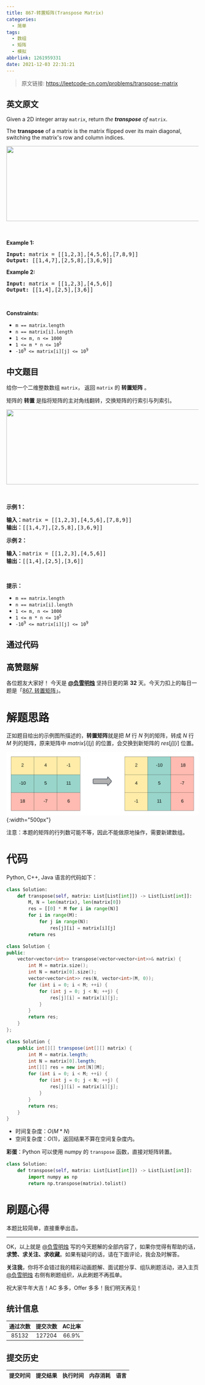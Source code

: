 ```yaml
---
title: 867-转置矩阵(Transpose Matrix)
categories:
  - 简单
tags:
  - 数组
  - 矩阵
  - 模拟
abbrlink: 1261959331
date: 2021-12-03 22:31:21
---
```


> 原文链接: https://leetcode-cn.com/problems/transpose-matrix


## 英文原文
<div><p>Given a 2D integer array <code>matrix</code>, return <em>the <strong>transpose</strong> of</em> <code>matrix</code>.</p>

<p>The <strong>transpose</strong> of a matrix is the matrix flipped over its main diagonal, switching the matrix&#39;s row and column indices.</p>

<p><img alt="" src="https://assets.leetcode.com/uploads/2021/02/10/hint_transpose.png" style="width: 600px; height: 197px;" /></p>

<p>&nbsp;</p>
<p><strong>Example 1:</strong></p>

<pre>
<strong>Input:</strong> matrix = [[1,2,3],[4,5,6],[7,8,9]]
<strong>Output:</strong> [[1,4,7],[2,5,8],[3,6,9]]
</pre>

<p><strong>Example 2:</strong></p>

<pre>
<strong>Input:</strong> matrix = [[1,2,3],[4,5,6]]
<strong>Output:</strong> [[1,4],[2,5],[3,6]]
</pre>

<p>&nbsp;</p>
<p><strong>Constraints:</strong></p>

<ul>
	<li><code>m == matrix.length</code></li>
	<li><code>n == matrix[i].length</code></li>
	<li><code>1 &lt;= m, n &lt;= 1000</code></li>
	<li><code>1 &lt;= m * n &lt;= 10<sup>5</sup></code></li>
	<li><code>-10<sup>9</sup> &lt;= matrix[i][j] &lt;= 10<sup>9</sup></code></li>
</ul>
</div>

## 中文题目
<div><p>给你一个二维整数数组 <code>matrix</code>， 返回 <code>matrix</code> 的 <strong>转置矩阵</strong> 。</p>

<p>矩阵的 <strong>转置</strong> 是指将矩阵的主对角线翻转，交换矩阵的行索引与列索引。</p>

<p><img alt="" src="https://assets.leetcode.com/uploads/2021/02/10/hint_transpose.png" style="width: 600px; height: 197px;" /></p>

<p> </p>

<p><strong>示例 1：</strong></p>

<pre>
<strong>输入：</strong>matrix = [[1,2,3],[4,5,6],[7,8,9]]
<strong>输出：</strong>[[1,4,7],[2,5,8],[3,6,9]]
</pre>

<p><strong>示例 2：</strong></p>

<pre>
<strong>输入：</strong>matrix = [[1,2,3],[4,5,6]]
<strong>输出：</strong>[[1,4],[2,5],[3,6]]
</pre>

<p> </p>

<p><strong>提示：</strong></p>

<ul>
	<li><code>m == matrix.length</code></li>
	<li><code>n == matrix[i].length</code></li>
	<li><code>1 <= m, n <= 1000</code></li>
	<li><code>1 <= m * n <= 10<sup>5</sup></code></li>
	<li><code>-10<sup>9</sup> <= matrix[i][j] <= 10<sup>9</sup></code></li>
</ul>
</div>

## 通过代码
<RecoDemo>
</RecoDemo>


## 高赞题解

各位题友大家好！ 今天是 **[@负雪明烛](/u/fuxuemingzhu/)** 坚持日更的第 **32** 天。今天力扣上的每日一题是「[867. 转置矩阵](https://leetcode-cn.com/problems/transpose-matrix/)」。

# 解题思路


正如题目给出的示例图所描述的，**转置矩阵**就是把 $M$ 行 $N$ 列的矩阵，转成 $N$ 行 $M$ 列的矩阵，原来矩阵中 $matrix[i][j]$ 的位置，会交换到新矩阵的 $res[j][i]$ 位置。


![](../images/transpose-matrix-0.png){:width="500px"}


注意：本题的矩阵的行列数可能不等，因此不能做原地操作，需要新建数组。

# 代码


Python, C++, Java 语言的代码如下：


```Python []
class Solution:
    def transpose(self, matrix: List[List[int]]) -> List[List[int]]:
        M, N = len(matrix), len(matrix[0])
        res = [[0] * M for i in range(N)]
        for i in range(M):
            for j in range(N):
                res[j][i] = matrix[i][j]
        return res
```
```C++ []
class Solution {
public:
    vector<vector<int>> transpose(vector<vector<int>>& matrix) {
        int M = matrix.size();
        int N = matrix[0].size();
        vector<vector<int>> res(N, vector<int>(M, 0));
        for (int i = 0; i < M; ++i) {
            for (int j = 0; j < N; ++j) {
                res[j][i] = matrix[i][j];
            }
        }
        return res;
    }
};
```
```Java []
class Solution {
    public int[][] transpose(int[][] matrix) {
        int M = matrix.length;
        int N = matrix[0].length;
        int[][] res = new int[N][M];
        for (int i = 0; i < M; ++i) {
            for (int j = 0; j < N; ++j) {
                res[j][i] = matrix[i][j];
            }
        }
        return res;
    }
}
```


- 时间复杂度：$O(M * N)$
- 空间复杂度：$O(1)$，返回结果不算在空间复杂度内。



**彩蛋**：Python 可以使用 numpy 的 `transpose` 函数，直接对矩阵转置。


```python
class Solution:
    def transpose(self, matrix: List[List[int]]) -> List[List[int]]:
        import numpy as np
        return np.transpose(matrix).tolist()
```



# 刷题心得


本题比较简单，直接重拳出击。

-----


OK，以上就是 [@负雪明烛](https://leetcode-cn.com/u/fuxuemingzhu/) 写的今天题解的全部内容了，如果你觉得有帮助的话，**求赞、求关注、求收藏**。如果有疑问的话，请在下面评论，我会及时解答。


**关注我**，你将不会错过我的精彩动画题解、面试题分享、组队刷题活动，进入主页 [@负雪明烛](https://leetcode-cn.com/u/fuxuemingzhu/) 右侧有刷题组织，从此刷题不再孤单。


祝大家牛年大吉！AC 多多，Offer 多多！我们明天再见！

## 统计信息
| 通过次数 | 提交次数 | AC比率 |
| :------: | :------: | :------: |
|    85132    |    127204    |   66.9%   |

## 提交历史
| 提交时间 | 提交结果 | 执行时间 |  内存消耗  | 语言 |
| :------: | :------: | :------: | :--------: | :--------: |
